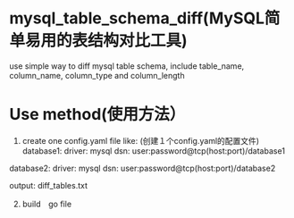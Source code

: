 # mysql_table_schema_diff(MySQL简单易用的表结构对比工具)
use simple way to diff mysql table schema, include table_name, column_name, column_type and column_length

# Use method(使用方法）
1. create one config.yaml file like: (创建１个config.yaml的配置文件)
database1:
  driver: mysql
  dsn: user:password@tcp(host:port)/database1

database2:
  driver: mysql
  dsn: user:password@tcp(host:port)/database2

output: diff_tables.txt

2. build　go file
